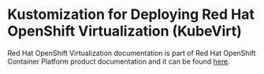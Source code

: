 # Kustomization for Deploying Red Hat OpenShift Virtualization (KubeVirt)

Red Hat OpenShift Virtualization documentation is part of Red Hat OpenShift Container Platform product documentation and it can be found [here](https://access.redhat.com/documentation/en-us/openshift_container_platform).
